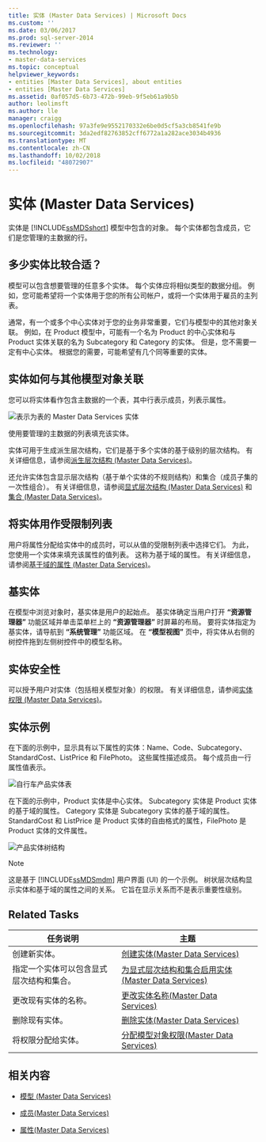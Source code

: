 ```yaml
---
title: 实体 (Master Data Services) | Microsoft Docs
ms.custom: ''
ms.date: 03/06/2017
ms.prod: sql-server-2014
ms.reviewer: ''
ms.technology:
- master-data-services
ms.topic: conceptual
helpviewer_keywords:
- entities [Master Data Services], about entities
- entities [Master Data Services]
ms.assetid: 0af057d5-6b73-472b-99eb-9f5eb61a9b5b
author: leolimsft
ms.author: lle
manager: craigg
ms.openlocfilehash: 97a3fe9e9552170332e6be0d5cf5a3cb8541fe9b
ms.sourcegitcommit: 3da2edf82763852cff6772a1a282ace3034b4936
ms.translationtype: MT
ms.contentlocale: zh-CN
ms.lasthandoff: 10/02/2018
ms.locfileid: "48072907"
---
```

# <a name="entities-master-data-services"></a>实体 (Master Data Services)
  实体是 [!INCLUDE[ssMDSshort](../includes/ssmdsshort-md.md)] 模型中包含的对象。 每个实体都包含成员，它们是您管理的主数据的行。  
  
## <a name="how-many-entities-are-appropriate"></a>多少实体比较合适？  
 模型可以包含想要管理的任意多个实体。 每个实体应将相似类型的数据分组。 例如，您可能希望将一个实体用于您的所有公司帐户，或将一个实体用于雇员的主列表。  
  
 通常，有一个或多个中心实体对于您的业务非常重要，它们与模型中的其他对象关联。 例如，在 Product 模型中，可能有一个名为 Product 的中心实体和与 Product 实体关联的名为 Subcategory 和 Category 的实体。 但是，您不需要一定有中心实体。 根据您的需要，可能希望有几个同等重要的实体。  
  
## <a name="how-entities-relate-to-other-model-objects"></a>实体如何与其他模型对象关联  
 您可以将实体看作包含主数据的一个表，其中行表示成员，列表示属性。  
  
 ![表示为表的 Master Data Services 实体](../../2014/master-data-services/media/mds-conc-entity-table.gif "Master Data Services Entity Represented as Table")  
  
 使用要管理的主数据的列表填充该实体。  
  
 实体可用于生成派生层次结构，它们是基于多个实体的基于级别的层次结构。 有关详细信息，请参阅[派生层次结构 (Master Data Services)](derived-hierarchies-master-data-services.md)。  
  
 还允许实体包含显示层次结构（基于单个实体的不规则结构）和集合（成员子集的一次性组合）。 有关详细信息，请参阅[显式层次结构 (Master Data Services)](../../2014/master-data-services/explicit-hierarchies-master-data-services.md) 和[集合 (Master Data Services)](../../2014/master-data-services/collections-master-data-services.md)。  
  
## <a name="using-entities-as-constrained-lists"></a>将实体用作受限制列表  
 用户将属性分配给实体中的成员时，可以从值的受限制列表中选择它们。 为此，您使用一个实体来填充该属性的值列表。 这称为基于域的属性。 有关详细信息，请参阅[基于域的属性 (Master Data Services)](../../2014/master-data-services/domain-based-attributes-master-data-services.md)。  
  
## <a name="base-entities"></a>基实体  
 在模型中浏览对象时，基实体是用户的起始点。 基实体确定当用户打开 **“资源管理器”** 功能区域并单击菜单栏上的 **“资源管理器”** 时屏幕的布局。 要将实体指定为基实体，请导航到 **“系统管理”** 功能区域。 在 **“模型视图”** 页中，将实体从右侧的树控件拖到左侧树控件中的模型名称。  
  
## <a name="entity-security"></a>实体安全性  
 可以授予用户对实体（包括相关模型对象）的权限。 有关详细信息，请参阅[实体权限 (Master Data Services)](../../2014/master-data-services/entity-permissions-master-data-services.md)。  
  
## <a name="entity-examples"></a>实体示例  
 在下面的示例中，显示具有以下属性的实体：Name、Code、Subcategory、StandardCost、ListPrice 和 FilePhoto。 这些属性描述成员。 每个成员由一行属性值表示。  
  
 ![自行车产品实体表](../../2014/master-data-services/media/mds-conc-entity-table-w-data.gif "Bike Product Entity Table")  
  
 在下面的示例中，Product 实体是中心实体。 Subcategory 实体是 Product 实体的基于域的属性。 Category 实体是 Subcategory 实体的基于域的属性。 StandardCost 和 ListPrice 是 Product 实体的自由格式的属性，FilePhoto 是 Product 实体的文件属性。  
  
 ![产品实体树结构](../../2014/master-data-services/media/mds-conc-entity-ui.gif "Product Entity Tree Structure")  
  
> [!NOTE]  
>  这是基于 [!INCLUDE[ssMDSmdm](../includes/ssmdsmdm-md.md)] 用户界面 (UI) 的一个示例。 树状层次结构显示实体和基于域的属性之间的关系。 它旨在显示关系而不是表示重要性级别。  
  
## <a name="related-tasks"></a>Related Tasks  
  
|任务说明|主题|  
|----------------------|-----------|  
|创建新实体。|[创建实体&#40;Master Data Services&#41;](../../2014/master-data-services/create-an-entity-master-data-services.md)|  
|指定一个实体可以包含显式层次结构和集合。|[为显式层次结构和集合启用实体&#40;Master Data Services&#41;](../../2014/master-data-services/enable-an-entity-for-explicit-hierarchies-and-collections-master-data-services.md)|  
|更改现有实体的名称。|[更改实体名称&#40;Master Data Services&#41;](edit-an-entity-master-data-services.md)|  
|删除现有实体。|[删除实体&#40;Master Data Services&#41;](../../2014/master-data-services/delete-an-entity-master-data-services.md)|  
|将权限分配给实体。|[分配模型对象权限&#40;Master Data Services&#41;](../../2014/master-data-services/assign-model-object-permissions-master-data-services.md)|  
  
## <a name="related-content"></a>相关内容  
  
-   [模型 (Master Data Services)](../../2014/master-data-services/models-master-data-services.md)  
  
-   [成员&#40;Master Data Services&#41;](../../2014/master-data-services/members-master-data-services.md)  
  
-   [属性&#40;Master Data Services&#41;](../../2014/master-data-services/attributes-master-data-services.md)  
  
  
